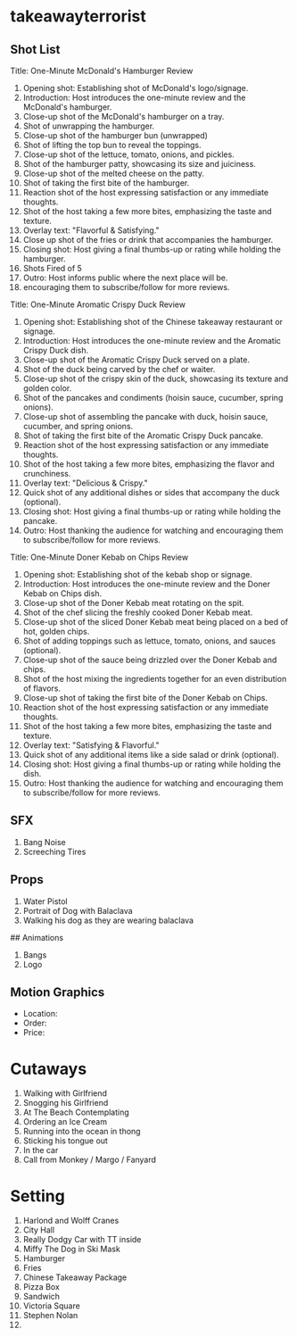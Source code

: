 # takeawayterrorist

## Shot List

Title: One-Minute McDonald's Hamburger Review

1. Opening shot: Establishing shot of McDonald's logo/signage.
2. Introduction: Host introduces the one-minute review and the McDonald's hamburger.
3. Close-up shot of the McDonald's hamburger on a tray.
4. Shot of unwrapping the hamburger.
5. Close-up shot of the hamburger bun (unwrapped)
6. Shot of lifting the top bun to reveal the toppings.
7. Close-up shot of the lettuce, tomato, onions, and pickles.
8. Shot of the hamburger patty, showcasing its size and juiciness.
9. Close-up shot of the melted cheese on the patty.
10. Shot of taking the first bite of the hamburger.
11. Reaction shot of the host expressing satisfaction or any immediate thoughts.
12. Shot of the host taking a few more bites, emphasizing the taste and texture.
13. Overlay text: "Flavorful & Satisfying."
14. Close up shot of the fries or drink that accompanies the hamburger.
15. Closing shot: Host giving a final thumbs-up or rating while holding the hamburger.
16. Shots Fired of 5
17. Outro: Host informs public where the next place will be. 
18. encouraging them to subscribe/follow for more reviews.


Title: One-Minute Aromatic Crispy Duck Review

1. Opening shot: Establishing shot of the Chinese takeaway restaurant or signage.
2. Introduction: Host introduces the one-minute review and the Aromatic Crispy Duck dish.
3. Close-up shot of the Aromatic Crispy Duck served on a plate.
4. Shot of the duck being carved by the chef or waiter.
5. Close-up shot of the crispy skin of the duck, showcasing its texture and golden color.
6. Shot of the pancakes and condiments (hoisin sauce, cucumber, spring onions).
7. Close-up shot of assembling the pancake with duck, hoisin sauce, cucumber, and spring onions.
8. Shot of taking the first bite of the Aromatic Crispy Duck pancake.
9. Reaction shot of the host expressing satisfaction or any immediate thoughts.
10. Shot of the host taking a few more bites, emphasizing the flavor and crunchiness.
11. Overlay text: "Delicious & Crispy."
12. Quick shot of any additional dishes or sides that accompany the duck (optional).
13. Closing shot: Host giving a final thumbs-up or rating while holding the pancake.
14. Outro: Host thanking the audience for watching and encouraging them to subscribe/follow for more reviews.

Title: One-Minute Doner Kebab on Chips Review

1. Opening shot: Establishing shot of the kebab shop or signage.
2. Introduction: Host introduces the one-minute review and the Doner Kebab on Chips dish.
3. Close-up shot of the Doner Kebab meat rotating on the spit.
4. Shot of the chef slicing the freshly cooked Doner Kebab meat.
5. Close-up shot of the sliced Doner Kebab meat being placed on a bed of hot, golden chips.
6. Shot of adding toppings such as lettuce, tomato, onions, and sauces (optional).
7. Close-up shot of the sauce being drizzled over the Doner Kebab and chips.
8. Shot of the host mixing the ingredients together for an even distribution of flavors.
9. Close-up shot of taking the first bite of the Doner Kebab on Chips.
10. Reaction shot of the host expressing satisfaction or any immediate thoughts.
11. Shot of the host taking a few more bites, emphasizing the taste and texture.
12. Overlay text: "Satisfying & Flavorful."
13. Quick shot of any additional items like a side salad or drink (optional).
14. Closing shot: Host giving a final thumbs-up or rating while holding the dish.
15. Outro: Host thanking the audience for watching and encouraging them to subscribe/follow for more reviews.

## SFX

1. Bang Noise
2. Screeching Tires

## Props

1. Water Pistol
2. Portrait of Dog with Balaclava
3. Walking his dog as they are wearing balaclava

## Animations

1. Bangs
2. Logo

## Motion Graphics

- Location: 
- Order: 
- Price:

# Cutaways

1. Walking with Girlfriend
2. Snogging his Girlfriend
3. At The Beach Contemplating
4. Ordering an Ice Cream
5. Running into the ocean in thong
6. Sticking his tongue out
7. In the car
8. Call from Monkey / Margo / Fanyard

# Setting

1. Harlond and Wolff Cranes
2. City Hall
3. Really Dodgy Car with TT inside
4. Miffy The Dog in Ski Mask
5. Hamburger
6. Fries
7. Chinese Takeaway Package
8. Pizza Box
9. Sandwich
10. Victoria Square
11. Stephen Nolan
12.  





